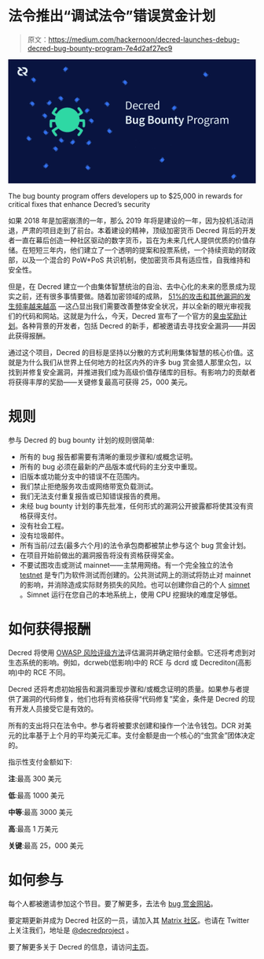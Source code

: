 # 法令推出“调试法令”错误赏金计划

> 原文：<https://medium.com/hackernoon/decred-launches-debug-decred-bug-bounty-program-7e4d2af27ec9>

![](img/98a0723f28862f07cedc5718bb5a648a.png)

The bug bounty program offers developers up to $25,000 in rewards for critical fixes that enhance Decred’s security

如果 2018 年是加密崩溃的一年，那么 2019 年将是建设的一年，因为投机活动消退，严肃的项目走到了前台。本着建设的精神，顶级加密货币 Decred 背后的开发者一直在幕后创造一种社区驱动的数字货币，旨在为未来几代人提供优质的价值存储。在短短三年内，他们建立了一个透明的提案和投票系统，一个持续资助的财政部，以及一个混合的 PoW+PoS 共识机制，使加密货币具有适应性，自我维持和安全性。

但是，在 Decred 建立一个由集体智慧统治的自治、去中心化的未来的愿景成为现实之前，还有很多事情要做。随着加密领域的成熟， [51%的攻击和其他漏洞的发生频率越来越高](https://thenextweb.com/hardfork/2018/10/23/cryptocurrency-51-percent-attacks/) —这凸显出我们需要改善整体安全状况，并以全新的眼光审视我们的代码和网站。这就是为什么，今天，Decred 宣布了一个官方的[臭虫奖励计划](https://bounty.decred.org/)。各种背景的开发者，包括 Decred 的新手，都被邀请去寻找安全漏洞——并因此获得报酬。

通过这个项目，Decred 的目标是坚持以分散的方式利用集体智慧的核心价值。这就是为什么我们从世界上任何地方的社区内外的许多 bug 赏金猎人那里众包，以找到并修复安全漏洞，并推进我们成为高级价值存储库的目标。有影响力的贡献者将获得丰厚的奖励——关键修复最高可获得 25，000 美元。

# **规则**

参与 Decred 的 bug bounty 计划的规则很简单:

*   所有的 bug 报告都需要有清晰的重现步骤和/或概念证明。
*   所有的 bug 必须在最新的产品版本或代码的主分支中重现。
*   旧版本或功能分支中的错误不在范围内。
*   我们禁止拒绝服务攻击或网络带宽负载测试。
*   我们无法支付重复报告或已知错误报告的费用。
*   未经 bug bounty 计划的事先批准，任何形式的漏洞公开披露都将使其没有资格获得支付。
*   没有社会工程。
*   没有垃圾邮件。
*   所有当前/过去(最多六个月)的法令承包商都被禁止参与这个 bug 赏金计划。
*   在项目开始前做出的漏洞报告将没有资格获得奖金。
*   不要试图攻击或测试 mainnet——主禁用网络。有一个完全独立的法令 [testnet](https://docs.decred.org/advanced/using-testnet/) 是专门为软件测试而创建的。公共测试网上的测试将防止对 mainnet 的影响，并消除造成实际财务损失的风险。也可以创建你自己的个人 [simnet](https://docs.decred.org/advanced/simnet/) 。Simnet 运行在您自己的本地系统上，使用 CPU 挖掘块的难度足够低。

# **如何获得报酬**

Decred 将使用 [OWASP 风险评级方法](https://www.owasp.org/index.php/OWASP_Risk_Rating_Methodology)评估漏洞并确定赔付金额。它还将考虑到对生态系统的影响。例如，dcrweb(低影响)中的 RCE 与 dcrd 或 Decrediton(高影响)中的 RCE 不同。

Decred 还将考虑初始报告和漏洞重现步骤和/或概念证明的质量。如果参与者提供了漏洞的代码修复，他们也将有资格获得“代码修复”奖金，条件是 Decred 的现有开发人员接受它是有效的。

所有的支出将只在法令中。参与者将被要求创建和操作一个法令钱包。DCR 对美元的比率基于上个月的平均美元汇率。支付金额是由一个核心的“虫赏金”团体决定的。

指示性支付金额如下:

**注**:最高 300 美元

**低**:最高 1000 美元

**中等**:最高 3000 美元

**高**:最高 1 万美元

**关键**:最高 25，000 美元

# **如何参与**

每个人都被邀请参加这个节目。要了解更多，去法令 [bug 赏金网站](https://bounty.decred.org/)。

要定期更新并成为 Decred 社区的一员，请加入其 [Matrix 社区](https://www.decred.org/matrix/)。也请在 Twitter 上关注我们，地址是 [@decredproject](https://twitter.com/decredproject) 。

要了解更多关于 Decred 的信息，请访问[主页](https://www.decred.org/)。
